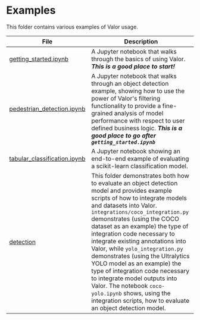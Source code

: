 # Examples

This folder contains various examples of Valor usage.

| File | Description |
| --- | --- |
| [getting_started.ipynb](getting_started.ipynb) | A Jupyter notebook that walks through the basics of using Valor. ***This is a good place to start!*** |
| [pedestrian_detection.ipynb](pedestrian-detection.ipynb) | A Jupyter notebook that walks through an object detection example, showing how to use the power of Valor's filtering functionality to provide a fine-grained analysis of model performance with respect to user defined business logic. ***This is a good place to go after `getting_started.ipynb`*** |
| [tabular_classification.ipynb](tabular_classification.ipynb) | A Jupyter notebook showing an end-to-end example of evaluating a scikit-learn classification model. |
| [detection](detection) | This folder demonstrates both how to evaluate an object detection model and provides example scripts of how to integrate models and datasets into Valor. `integrations/coco_integration.py` demonstrates (using the COCO dataset as an example) the type of integration code necessary to integrate existing annotations into Valor, while `yolo_integration.py` demonstrates (using the Ultralytics YOLO model as an example) the type of integration code necessary to integrate model outputs into Valor. The notebook `coco-yolo.ipynb` shows, using the integration scripts, how to evaluate an object detection model.  |